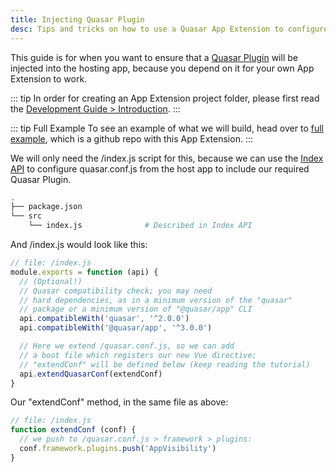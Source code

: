 ```yaml
---
title: Injecting Quasar Plugin
desc: Tips and tricks on how to use a Quasar App Extension to configure the host app to use a Quasar Plugin.
---
```


This guide is for when you want to ensure that a [Quasar Plugin](/quasar-plugins) will be injected into the hosting app, because you depend on it for your own App Extension to work.

::: tip
In order for creating an App Extension project folder, please first read the [Development Guide > Introduction](/app-extensions/development-guide/introduction).
:::

::: tip Full Example
To see an example of what we will build, head over to [full example](https://github.com/quasarframework/app-extension-examples/tree/master/inject-quasar-plugin), which is a github repo with this App Extension.
:::

We will only need the /index.js script for this, because we can use the [Index API](/app-extensions/development-guide/index-api) to configure quasar.conf.js from the host app to include our required Quasar Plugin.

```bash
.
├── package.json
└── src
    └── index.js              # Described in Index API
```

And /index.js would look like this:

```js
// file: /index.js
module.exports = function (api) {
  // (Optional!)
  // Quasar compatibility check; you may need
  // hard dependencies, as in a minimum version of the "quasar"
  // package or a minimum version of "@quasar/app" CLI
  api.compatibleWith('quasar', '^2.0.0')
  api.compatibleWith('@quasar/app', '^3.0.0')

  // Here we extend /quasar.conf.js, so we can add
  // a boot file which registers our new Vue directive;
  // "extendConf" will be defined below (keep reading the tutorial)
  api.extendQuasarConf(extendConf)
}
```

Our "extendConf" method, in the same file as above:

```js
// file: /index.js
function extendConf (conf) {
  // we push to /quasar.conf.js > framework > plugins:
  conf.framework.plugins.push('AppVisibility')
}
```

